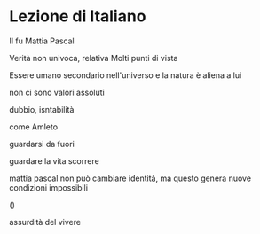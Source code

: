 # Lezione di Italiano


Il fu Mattia Pascal


Verità non univoca, relativa
Molti punti di vista

Essere umano secondario nell'universo
e la natura è aliena a lui

non ci sono valori assoluti


dubbio, isntabilità

come Amleto

guardarsi da fuori

guardare la vita scorrere


mattia pascal non può cambiare identità, ma questo genera nuove condizioni impossibili

()

assurdità del vivere

<!--stackedit_data:
eyJoaXN0b3J5IjpbLTY2MTExNDA0LC0yMTA0MjgwMDJdfQ==
-->